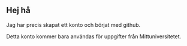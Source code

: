 ## Hej hå

Jag har precis skapat ett konto och börjat med github.

Detta konto kommer bara användas för uppgifter från Mittuniversitetet.
